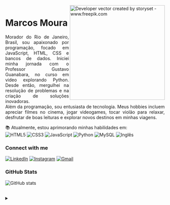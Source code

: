 <img align="right" alt="Developer vector created by storyset - www.freepik.com" height="300" src="https://user-images.githubusercontent.com/106109166/189761005-b99671d2-dc3c-4442-9c8b-a86460cca1ca.jpg">

<h1>
<!--     <a href="https://MarcosMMG.github.io/">
     <img align="center" alt="Logo Marcos Moura" width="36px" src="LOGO MARCOS MOURA FAZER "></a> -->
    <span>Marcos Moura</span>
</h1>

<p align="justify">Morador do Rio de Janeiro, Brasil, sou apaixonado por programação, focado em JavaScript, HTML, CSS e bancos de dados. Iniciei minha jornada com o Professor Gustavo Guanabara, no curso em video explorando Python. Desde então, mergulhei na resolução de problemas e na criação de soluções inovadoras. 

<br>
Além da programação, sou entusiasta de tecnologia. Meus hobbies incluem apreciar filmes no cinema, jogar videogames, tocar violão para relaxar, desfrutar de boas leituras e explorar novos destinos em minhas viagens.


📚 Atualmente, estou aprimorando minhas habilidades em:<br>
![HTML5](https://img.shields.io/badge/HTML5-000?style=for-the-badge&logo=html5)
![CSS3](https://img.shields.io/badge/CSS3-000?style=for-the-badge&logo=css3&logoColor=264CE4)
![JavaScript](https://img.shields.io/badge/JavaScript-000?style=for-the-badge&logo=javascript)
![Python](https://img.shields.io/badge/Python-000?style=for-the-badge&logo=python)
![MySQL](https://img.shields.io/badge/MySQL-000?style=for-the-badge&logo=mysql&logoColor=005C84)
![Inglês](https://img.shields.io/badge/Inglês-000?style=for-the-badge&logo=english&logoColor=white)




<h3 align="left">Connect with me</h3>


[![LinkedIn](https://img.shields.io/badge/LinkedIn-000?style=for-the-badge&logo=linkedin&logoColor=0E76A8)](https://www.linkedin.com/in/marcosmouraguedes/)
[![Instagram](https://img.shields.io/badge/Instagram-000?style=for-the-badge&logo=instagram)](https://www.instagram.com/marcosmoura.dev/)
[![Gmail](https://img.shields.io/badge/-Gmail-000?style=for-the-badge&logo=gmail&logoColor=c71610)](mailto:marcosguedes.mmg@gmail.com)


<h3 align="left">GitHub Stats</h3>

![GitHub stats](https://github-readme-stats-git-masterrstaa-rickstaa.vercel.app/api?username=elidianaandrade&hide_title=true&show_icons=true&include_all_commits=false&count_private=true&line_height=25&hide=issues&bg_color=000&title_color=FF00F6&text_color=FFF&border_radius=3&border_color=36123c&icon_color=FF00F6&theme=jolly)
<!--[![Most Used Languages](https://github-readme-stats-git-masterrstaa-rickstaa.vercel.app/api/top-langs/?username=elidianaandrade&line_height=10&card_width=290&layout=compact&hide_title=false&count_private=true&langs_count=4&show_icons=true&title_color=FF00F6&hide=html,css&bg_color=000&text_color=8B8B8B&border_radius=3&border_color=561760&count_private=true)](https://github.com/elidianaandrade/github-readme-stats)-->
<br>

<details align="left">
  <summary></summary> 
 
  - Badges by <a href="https://shields.io/">shields.io</a><br>
  - GitHub Stats by <a href="https://github.com/anuraghazra/github-readme-stats">anuraghazra</a>
  - Developer vector created by <a href="https://www.freepik.com/vectors/developer">storyset - www.freepik.com</a> (edited by author)
 
  <div align="right">Made with 💜 by <a href="https://github.com/elidianaandrade">EA</a>.</div>

</details>
